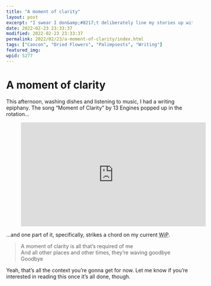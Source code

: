 ```yaml
---
title: "A moment of clarity"
layout: post
excerpt: "I swear I don&amp;#8217;t deliberately line my stories up with &amp;#8217;90s Canadian alt-rock."
date: 2022-02-23 23:33:37
modified: 2022-02-23 23:33:37
permalink: 2022/02/23/a-moment-of-clarity/index.html
tags: ["Cancon", "Dried Flowers", "Palimpsests", "Writing"]
featured_img: 
wpid: 5277
---
```


# A moment of clarity

This afternoon, washing dishes and listening to music, I had a writing epiphany. The song “Moment of Clarity” by 13 Engines popped up in the rotation…

<figure class="wp-block-embed is-type-video is-provider-youtube wp-block-embed-youtube wp-embed-aspect-16-9 wp-has-aspect-ratio"><div class="wp-block-embed__wrapper"><iframe allow="accelerometer; autoplay; clipboard-write; encrypted-media; gyroscope; picture-in-picture; web-share" allowfullscreen="" frameborder="0" height="281" loading="lazy" src="https://www.youtube.com/embed/TLQ9ClBme7M?feature=oembed" title="13 Engines Moment Of Clarity" width="500"></iframe></div></figure>…and one part of it, specifically, strikes a chord on my current <abbr title="Work in Progress">WiP</abbr>.

> A moment of clarity is all that’s required of me  
> And all other places and other times, they’re waving goodbye  
> Goodbye

Yeah, that’s all the context you’re gonna get for now. Let me know if you’re interested in reading this once it’s all done, though.